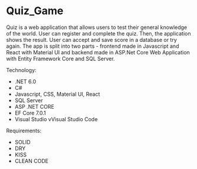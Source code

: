 # Quiz_Game
Quiz is a web application that allows users to test their general knowledge of the world.
User can register and complete the quiz. Then, the application shows the result. User can accept and save score in a database or try again.
The app is split into two parts - frontend made in Javascript and React with Material UI and backend made in ASP.Net Core Web Application with Entity Framework Core and SQL Server.

Technology:

- .NET 6.0
- C#
- Javascript, CSS, Material UI, React
- SQL Server
- ASP .NET CORE 
- EF Core 7.0.1
- Visual Studio
vVisual Studio Code

Requirements:

- SOLID
- DRY
- KISS
- CLEAN CODE
